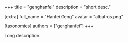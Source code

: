 +++
title = "genghanfei"
description = "short desc."

[extra]
full_name = "Hanfei Geng"
avatar = "albatros.png"

[taxonomies]
authors = ["genghanfei"]
+++

Long description.